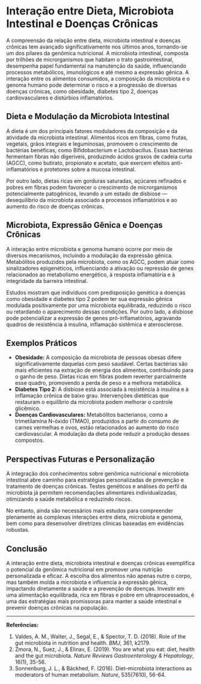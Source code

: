 
# Interação entre Dieta, Microbiota Intestinal e Doenças Crônicas

A compreensão da relação entre dieta, microbiota intestinal e doenças crônicas tem avançado significativamente nos últimos anos, tornando-se um dos pilares da genômica nutricional. A microbiota intestinal, composta por trilhões de microrganismos que habitam o trato gastrointestinal, desempenha papel fundamental na manutenção da saúde, influenciando processos metabólicos, imunológicos e até mesmo a expressão gênica. A interação entre os alimentos consumidos, a composição da microbiota e o genoma humano pode determinar o risco e a progressão de diversas doenças crônicas, como obesidade, diabetes tipo 2, doenças cardiovasculares e distúrbios inflamatórios.

## Dieta e Modulação da Microbiota Intestinal

A dieta é um dos principais fatores moduladores da composição e da atividade da microbiota intestinal. Alimentos ricos em fibras, como frutas, vegetais, grãos integrais e leguminosas, promovem o crescimento de bactérias benéficas, como Bifidobacterium e Lactobacillus. Essas bactérias fermentam fibras não digeríveis, produzindo ácidos graxos de cadeia curta (AGCC), como butirato, propionato e acetato, que exercem efeitos anti-inflamatórios e protetores sobre a mucosa intestinal.

Por outro lado, dietas ricas em gorduras saturadas, açúcares refinados e pobres em fibras podem favorecer o crescimento de microrganismos potencialmente patogênicos, levando a um estado de disbiose — desequilíbrio da microbiota associado a processos inflamatórios e ao aumento do risco de doenças crônicas.

## Microbiota, Expressão Gênica e Doenças Crônicas

A interação entre microbiota e genoma humano ocorre por meio de diversos mecanismos, incluindo a modulação da expressão gênica. Metabólitos produzidos pela microbiota, como os AGCC, podem atuar como sinalizadores epigenéticos, influenciando a ativação ou repressão de genes relacionados ao metabolismo energético, à resposta inflamatória e à integridade da barreira intestinal.

Estudos mostram que indivíduos com predisposição genética a doenças como obesidade e diabetes tipo 2 podem ter sua expressão gênica modulada positivamente por uma microbiota equilibrada, reduzindo o risco ou retardando o aparecimento dessas condições. Por outro lado, a disbiose pode potencializar a expressão de genes pró-inflamatórios, agravando quadros de resistência à insulina, inflamação sistêmica e aterosclerose.

## Exemplos Práticos

- **Obesidade:** A composição da microbiota de pessoas obesas difere significativamente daquelas com peso saudável. Certas bactérias são mais eficientes na extração de energia dos alimentos, contribuindo para o ganho de peso. Dietas ricas em fibras podem reverter parcialmente esse quadro, promovendo a perda de peso e a melhora metabólica.
- **Diabetes Tipo 2:** A disbiose está associada à resistência à insulina e à inflamação crônica de baixo grau. Intervenções dietéticas que restauram o equilíbrio da microbiota podem melhorar o controle glicêmico.
- **Doenças Cardiovasculares:** Metabólitos bacterianos, como a trimetilamina N-óxido (TMAO), produzidos a partir do consumo de carnes vermelhas e ovos, estão relacionados ao aumento do risco cardiovascular. A modulação da dieta pode reduzir a produção desses compostos.

## Perspectivas Futuras e Personalização

A integração dos conhecimentos sobre genômica nutricional e microbiota intestinal abre caminho para estratégias personalizadas de prevenção e tratamento de doenças crônicas. Testes genéticos e análises do perfil da microbiota já permitem recomendações alimentares individualizadas, otimizando a saúde metabólica e reduzindo riscos.

No entanto, ainda são necessários mais estudos para compreender plenamente as complexas interações entre dieta, microbiota e genoma, bem como para desenvolver diretrizes clínicas baseadas em evidências robustas.

## Conclusão

A interação entre dieta, microbiota intestinal e doenças crônicas exemplifica o potencial da genômica nutricional em promover uma nutrição personalizada e eficaz. A escolha dos alimentos não apenas nutre o corpo, mas também molda a microbiota e influencia a expressão gênica, impactando diretamente a saúde e a prevenção de doenças. Investir em uma alimentação equilibrada, rica em fibras e pobre em ultraprocessados, é uma das estratégias mais promissoras para manter a saúde intestinal e prevenir doenças crônicas na população.

---

**Referências:**

1. Valdes, A. M., Walter, J., Segal, E., & Spector, T. D. (2018). Role of the gut microbiota in nutrition and health. *BMJ*, 361, k2179.
2. Zmora, N., Suez, J., & Elinav, E. (2019). You are what you eat: diet, health and the gut microbiota. *Nature Reviews Gastroenterology & Hepatology*, 16(1), 35-56.
3. Sonnenburg, J. L., & Bäckhed, F. (2016). Diet–microbiota interactions as moderators of human metabolism. *Nature*, 535(7610), 56-64.
```
